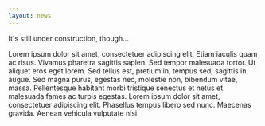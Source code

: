 ```yaml
---
layout: news
---
```


It's still under construction, though...

Lorem ipsum dolor sit amet, consectetuer adipiscing elit. Etiam iaculis quam ac risus. Vivamus pharetra sagittis sapien. Sed tempor malesuada tortor. Ut aliquet eros eget lorem. Sed tellus est, pretium in, tempus sed, sagittis in, augue. Sed magna purus, egestas nec, molestie non, bibendum vitae, massa. Pellentesque habitant morbi tristique senectus et netus et malesuada fames ac turpis egestas. Lorem ipsum dolor sit amet, consectetuer adipiscing elit. Phasellus tempus libero sed nunc. Maecenas gravida. Aenean vehicula vulputate nisi.
